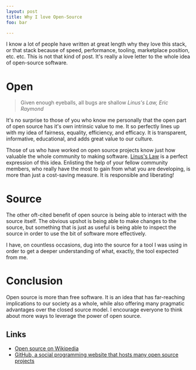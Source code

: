 ```yaml
---
layout: post
title: Why I love Open-Source
foo: bar

---
```


I know a lot of people have written at great length why they love this
stack, or that stack because of speed, performance, tooling, marketplace
position, etc. etc. This is not that kind of post. It's really a love
letter to the whole idea of open-source software.

# Open

> Given enough eyeballs, all bugs are shallow
> <cite>Linus's Law, Eric Raymond</cite>

It's no surprise to those of you who know me personally that the open
part of open source has it's own intrinsic value to me. It so perfectly
lines up with my idea of fairness, equality, efficiency, and efficacy.
It is transparent, informative, educational, and adds great value to our
culture.

Those of us who have worked on open source projects know just how
valuable the whole community to making software. [Linus's
Law](http://www.wikipedia.org/wiki/Linus's_Law) is a perfect expression
of this idea. Enlisting the help of your fellow community members, who
really have the most to gain from what you are developing, is more than
just a cost-saving measure. It is responsible and liberating!

# Source

The other oft-cited benefit of open source is being able to interact
with the source itself. The obvious upshot is being able to make
changes to the source, but something that is just as useful is being
able to inspect the source in order to use the bit of software more
effectively.

I have, on countless occasions, dug into the source for a tool I was
using in order to get a deeper understanding of what, exactly, the tool
expected from me.

# Conclusion

Open source is more than free software. It is an idea that has
far-reaching implications to our society as a whole, while also offering
many pragmatic advantages over the closed source model. I encourage
everyone to think about more ways to leverage the power of open source.

## Links

+ [Open source on Wikipedia](http://en.wikipedia.org/wiki/Open_source)
+ [GitHub, a social programming website that hosts many open source
  projects](http://www.github.com)

